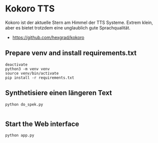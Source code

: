 # Kokoro TTS

Kokoro ist der aktuelle Stern am Himmel der TTS Systeme. Extrem klein, aber es bietet trotzdem eine unglaublich
gute Sprachqualität. 

- https://github.com/hexgrad/kokoro

## Prepare venv and install requirements.txt
```
deactivate
python3 -m venv venv
source venv/bin/activate
pip install -r requirements.txt

```

## Synthetisiere einen längeren Text

```
python do_spek.py


```

## Start the Web interface


```
python app.py


```


